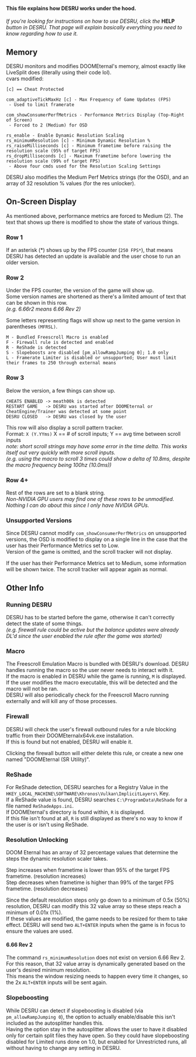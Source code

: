 #### This file explains how DESRU works under the hood.

*If you're looking for instructions on how to use DESRU, click the* **HELP** *button in DESRU. That page will explain basically everything you need to know regarding how to use it.*
## Memory
DESRU monitors and modifies DOOMEternal's memory, almost exactly like LiveSplit does (literally using their code lol).  
cvars modified:
```
[c] == Cheat Protected

com_adaptiveTickMaxHz [c] - Max Frequency of Game Updates (FPS)
 - Used to limit framerate

com_showConsumerPerfMetrics - Performance Metrics Display (Top-Right of Screen)
 - Forced to 2 (Medium) for OSD

rs_enable - Enable Dynamic Resolution Scaling
rs_minimumResolution [c] - Minimum Dynamic Resolution %
rs_raiseMilliseconds [c] - Minimum frametime before raising the resolution scale (95% of target FPS)
rs_dropMilliseconds [c] - Maximum frametime before lowering the resolution scale (99% of target FPS)
 - Above four cmds used for the Resolution Scaling Settings
```  
DESRU also modifies the Medium Perf Metrics strings (for the OSD), and an array of 32 resolution % values (for the res unlocker).

## On-Screen Display
As mentioned above, performance metrics are forced to Medium (2). The text that shows up there is modified to show the state of various things.

### Row 1
If an asterisk (\*) shows up by the FPS counter (`250 FPS*`), that means DESRU has detected an update is available and the user chose to run an older version.

### Row 2
Under the FPS counter, the version of the game will show up.  
Some version names are shortened as there's a limited amount of text that can be shown in this row.  
*(e.g. 6.66r2 means 6.66 Rev 2)*

Some letters representing flags will show up next to the game version in parentheses `(MFRSL)`.
```
M - Bundled Freescroll Macro is enabled
F - Firewall rule is detected and enabled
R - ReShade is detected
S - Slopeboosts are disabled [pm_allowRampJumping 0]; 1.0 only
L - Framerate Limiter is disabled or unsupported; User must limit their frames to 250 through external means
```  
### Row 3
Below the version, a few things can show up.
```
CHEATS ENABLED -> meath00k is detected
RESTART GAME   -> DESRU was started after DOOMEternal or CheatEngine/Trainer was detected at some point
DESRU CLOSED   -> DESRU was closed by the user
```  
This row will also display a scroll pattern tracker.  
Format: `X (Y.YYms)` X == # of scroll inputs; Y == avg time between scroll inputs  
*note: short scroll strings may have some error in the time delta. This works itself out very quickly with more scroll inputs.  
(e.g. using the macro to scroll 3 times could show a delta of 10.8ms, despite the macro frequency being 100hz (10.0ms))*

### Row 4+
Rest of the rows are set to a blank string.  
*Non-NVIDIA GPU users may find one of these rows to be unmodified. Nothing I can do about this since I only have NVIDIA GPUs.*

### Unsupported Versions
Since DESRU cannot modify `com_showConsumerPerfMetrics` on unsupported versions, the OSD is modified to display on a single line in the case that the user has their Performance Metrics set to Low.  
Version of the game is omitted, and the scroll tracker will not display.

If the user has their Performance Metrics set to Medium, some information will be shown twice. The scroll tracker will appear again as normal.

## Other Info
### Running DESRU
DESRU has to be started before the game, otherwise it can't correctly detect the state of some things.  
*(e.g. firewall rule could be active but the balance updates were already DL'd since the user enabled the rule after the game was started)*

### Macro
The Freescroll Emulation Macro is bundled with DESRU's download. DESRU handles running the macro so the user never needs to interact with it.  
If the macro is enabled in DESRU while the game is running, `M` is displayed.  
If the user modifies the macro executable, this will be detected and the macro will not be ran.  
DESRU will also periodically check for the Freescroll Macro running externally and will kill any of those processes.

### Firewall
DESRU will check the user's firewall outbound rules for a rule blocking traffic from their DOOMEternalx64vk.exe installation.  
If this is found but not enabled, DESRU will enable it.

Clicking the firewall button will either delete this rule, or create a new one named "DOOMEternal (SR Utility)".

### ReShade
For ReShade detection, DESRU searches for a Registry Value in the `HKEY_LOCAL_MACHINE\SOFTWARE\Khronos\Vulkan\ImplicitLayers\` Key.  
If a ReShade value is found, DESRU searches `C:\ProgramData\ReShade` for a file named `ReShadeApps.ini`.  
If DOOMEternal's directory is found within, `R` is displayed.  
If this file isn't found at all, `R` is still displayed as there's no way to know if the user is or isn't using ReShade.

### Resolution Unlocking
DOOM Eternal has an array of 32 percentage values that determine the steps the dynamic resolution scaler takes.

Step increases when frametime is lower than 95% of the target FPS frametime. (resolution increases)  
Step decreases when frametime is higher than 99% of the target FPS frametime. (resolution decreases)

Since the default resolution steps only go down to a minimum of 0.5x (50%) resolution, DESRU can modify this 32 value array so these steps reach a minimum of 0.01x (1%).  
If these values are modified, the game needs to be resized for them to take effect. DESRU will send two `ALT+ENTER` inputs when the game is in focus to ensure the values are used.

#### 6.66 Rev 2
The command `rs_minimumResolution` does not exist on version 6.66 Rev 2. For this reason, that 32 value array is dynamically generated based on the user's desired minimum resolution.  
This means the window resizing needs to happen every time it changes, so the 2x `ALT+ENTER` inputs will be sent again.

### Slopeboosting
While DESRU can detect if slopeboosting is disabled (via `pm_allowRampJumping 0`), the option to actually enable/disable this isn't included as the autosplitter handles this.  
Having the option stay in the autosplitter allows the user to have it disabled only for certain split files they have open. So they could have slopeboosting disabled for Limited runs done on 1.0, but enabled for Unrestricted runs, all without having to change any setting in DESRU.

